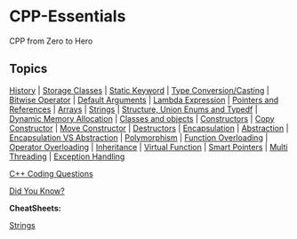 # CPP-Essentials

CPP from Zero to Hero

## Topics

[History](/Theory/history.md) | [Storage Classes](/Theory/storageClasses.md) | [Static Keyword](/Theory/staticKeyword.md) | [Type Conversion/Casting](/Theory/typeCasting.md) | [Bitwise Operator](/Theory/bitwise.md) | [Default Arguments](/Theory/defaultarguments.md) | [Lambda Expression](/Theory/lambdaExpression.md) | [Pointers and References](/Theory/pointersAndReferences.md) | [Arrays](/Theory/array.md) | [Strings](/Theory/strings.md) | [Structure, Union Enums and Typedf](/Theory/structures.md) | [Dynamic Memory Allocation](/Theory/dymanicMemory.md) | [Classes and objects](/Theory/classesAndObjects.md) | [Constructors](/Theory/constructors.md) | [Copy Constructor](/Theory/copyConstructor.md) | [Move Constructor](/Theory/moveConstructor.md) | [Destructors](/Theory/destructor.md) | [Encapsulation](/Theory/encapsulation.md) | [Abstraction](/Theory/abstraction.md) | [Encapsulation VS Abstraction](/Theory/encapsulationVSabstraction.md) | [Polymorphism](/Theory/polymorphism.md) | [Function Overloading](/Theory/functionOverloading.md) | [Operator Overloading](/Theory/operatorOverloading.md) | [Inheritance](/Theory/inheritance.md) | [Virtual Function](/Theory/virtualFunctions.md) | [Smart Pointers](/Theory/smartPointers.md) | [Multi Threading](/Theory/multiThreading.md) | [Exception Handling](/Theory/exceptionHandling.md)

[C++ Coding Questions](/Theory/codingQuestions.md)

[Did You Know?](/Theory/didYouKnow.md)

**CheatSheets:**

[Strings](/Theory/stringCheatSheet.md)

